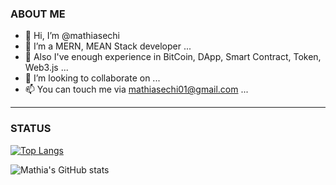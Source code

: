 ### ABOUT ME
- 👋 Hi, I’m @mathiasechi
- 👀 I’m a MERN, MEAN Stack developer ...
- 🌱 Also I've enough experience in BitCoin, DApp, Smart Contract, Token, Web3.js ...
- 💞️ I’m looking to collaborate on ...
- 📫 You can touch me via mathiasechi01@gmail.com ...

---

### STATUS

[![Top Langs](https://github-readme-stats.vercel.app/api/top-langs/?username=mathiasechi&custom_title=TopLanguages&title_color=baf14f&text_color=76d285&theme=dark)](https://github.com/mathiasechi/github-readme-stats)

![Mathia's GitHub stats](https://github-readme-stats.vercel.app/api?username=mathiasechi&show_icons=true&title_color=baf14f&text_color=76d285&icon_color=cff389&theme=dark)
<!---
mathiasechi/mathiasechi is a ✨ special ✨ repository because its `README.md` (this file) appears on your GitHub profile.
You can click the Preview link to take a look at your changes.
--->
